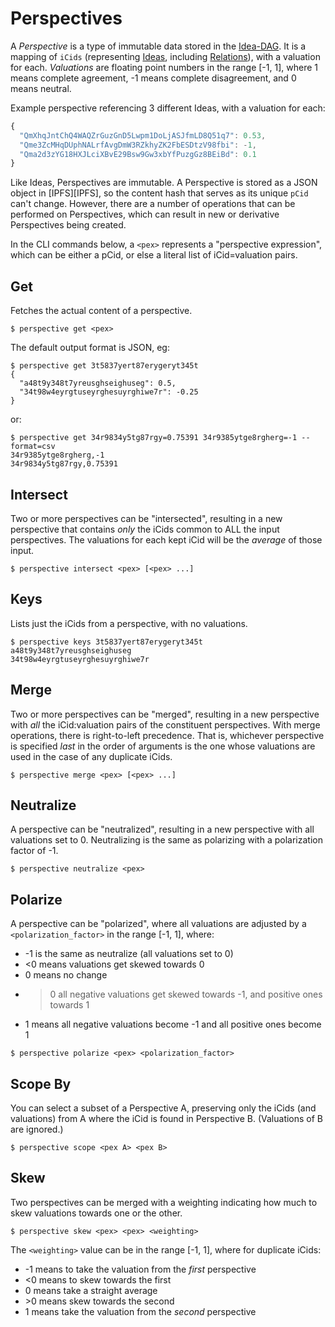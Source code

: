 # Perspectives

A _Perspective_ is a type of immutable data stored in the [Idea-DAG][Idea-DAG].  It is a
mapping of `iCids` (representing [Ideas][Ideas], including
[Relations][Relations]), with a valuation for each.  _Valuations_ are floating
point numbers in the range [-1, 1], where 1 means complete agreement, -1 means
complete disagreement, and 0 means neutral.  

Example perspective referencing 3 different Ideas, with a valuation for each:

```js
{
  "QmXhqJntChQ4WAQZrGuzGnD5Lwpm1DoLjASJfmLD8Q51q7": 0.53,
  "Qme3ZcMHqDUphNALrfAvgDmW3RZkhyZK2FbESDtzV98fbi": -1,
  "Qma2d3zYG18HXJLciXBvE29Bsw9Gw3xbYfPuzgGz8BEiBd": 0.1
}
```

Like Ideas, Perspectives are immutable.  A Perspective is stored as a JSON
object in [IPFS][IPFS], so the content hash that serves as its unique `pCid`
can't change.  However, there are a number of operations that can be performed
on Perspectives, which can result in new or derivative Perspectives being
created.

In the CLI commands below, a `<pex>` represents a "perspective expression",
which can be either a pCid, or else a literal list of iCid=valuation pairs.

## Get

Fetches the actual content of a perspective.

```
$ perspective get <pex>
```

The default output format is JSON, eg:

```
$ perspective get 3t5837yert87erygeryt345t
{
  "a48t9y348t7yreusghseighuseg": 0.5,
  "34t98w4eyrgtuseyrghesuyrghiwe7r": -0.25
}
```

or:

```
$ perspective get 34r9834y5tg87rgy=0.75391 34r9385ytge8rgherg=-1 --format=csv
34r9385ytge8rgherg,-1
34r9834y5tg87rgy,0.75391
```

## Intersect

Two or more perspectives can be "intersected", resulting in a new perspective
that contains _only_ the iCids common to ALL the input perspectives.  The
valuations for each kept iCid will be the _average_ of those input.

```
$ perspective intersect <pex> [<pex> ...]
```

## Keys

Lists just the iCids from a perspective, with no valuations.

```
$ perspective keys 3t5837yert87erygeryt345t
a48t9y348t7yreusghseighuseg
34t98w4eyrgtuseyrghesuyrghiwe7r
```

## Merge

Two or more perspectives can be "merged", resulting in a new perspective with
_all_ the iCid:valuation pairs of the constituent perspectives.  With merge
operations, there is right-to-left precedence.  That is, whichever perspective
is specified _last_ in the order of arguments is the one whose valuations are
used in the case of any duplicate iCids.

```
$ perspective merge <pex> [<pex> ...]
```

## Neutralize

A perspective can be "neutralized", resulting in a new perspective with all
valuations set to 0.  Neutralizing is the same as polarizing with a polarization
factor of -1.

```
$ perspective neutralize <pex>
```

## Polarize

A perspective can be "polarized", where all valuations are adjusted by a
`<polarization_factor>` in the range [-1, 1], where:
 * -1 is the same as neutralize (all valuations set to 0)
 * <0 means valuations get skewed towards 0
 * 0 means no change
 * >0 all negative valuations get skewed towards -1, and positive ones towards 1
 * 1 means all negative valuations become -1 and all positive ones become 1

```
$ perspective polarize <pex> <polarization_factor>
```

## Scope By

You can select a subset of a Perspective A, preserving only the iCids (and
valuations) from A where the iCid is found in Perspective B.  (Valuations of B
are ignored.)

```
$ perspective scope <pex A> <pex B>
```

## Skew

Two perspectives can be merged with a weighting indicating how much to skew
valuations towards one or the other.

```
$ perspective skew <pex> <pex> <weighting>
```

The `<weighting>` value can be in the range [-1, 1], where for duplicate iCids:
 * -1 means to take the valuation from the _first_ perspective
 * \<0 means to skew towards the first
 * 0 means take a straight average
 * \>0 means skew towards the second
 * 1 means take the valuation from the _second_ perspective


[Ideas]: ./IDEAS.md
[Idea-DAG]: ./IDEA_DAG.md
[Relations]: ./RELATIONS.md
